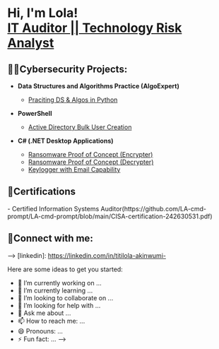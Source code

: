 <h1>Hi, I'm Lola! <br/><a href="https://github.com/LA-cmd-prompt"></a> <a href="https://www.linkedin.com/in/titilola-akinwumi-/">IT Auditor || Technology Risk Analyst</a>
  
<h2>👩‍💻Cybersecurity Projects:</h2>

- <b>Data Structures and Algorithms Practice (AlgoExpert)</b>
  - [Praciting DS & Algos in Python](https://github.com/joshmadakor1/Algorithms-Practice)
- <b>PowerShell</b>
  - [Active Directory Bulk User Creation](https://github.com/LA-cmd-prompt/Active-Directory-HomeLab)
 
- <b>C# (.NET Desktop Applications)</b>
  - [Ransomware Proof of Concept (Encrypter)](https://github.com/joshmadakor1/EncrypterPOC)
  - [Ransomware Proof of Concept (Decrypter)](https://github.com/joshmadakor1/DecrypterPOC)
  - [Keylogger with Email Capability](https://github.com/joshmadakor1/Key-Logger-With-Email)

<h2>📃Certifications</h2>
- </b>Certified Information Systems Auditor(https://github.com/LA-cmd-prompt/LA-cmd-prompt/blob/main/CISA-certification-242630531.pdf)

<h2> 🤝Connect with me:</h2>

--> [linkedin]: https://linkedin.com/in/titilola-akinwumi-


Here are some ideas to get you started:

- 🔭 I’m currently working on ...
- 🌱 I’m currently learning ...
- 👯 I’m looking to collaborate on ...
- 🤔 I’m looking for help with ...
- 💬 Ask me about ...
- 📫 How to reach me: ...
- 😄 Pronouns: ...
- ⚡ Fun fact: ...
-->
